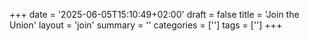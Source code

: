 +++
date = '2025-06-05T15:10:49+02:00'
draft = false
title = 'Join the Union'
layout = 'join'
summary = ''
categories = ['']
tags = ['']
+++

